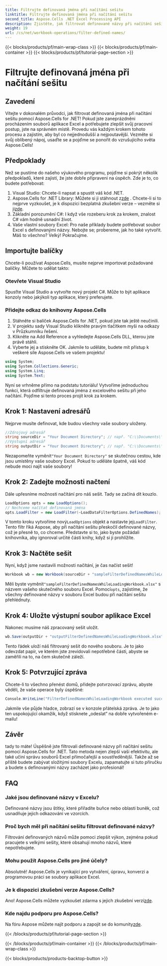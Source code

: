 ```yaml
---
title: Filtrujte definovaná jména při načítání sešitu
linktitle: Filtrujte definovaná jména při načítání sešitu
second_title: Aspose.Cells .NET Excel Processing API
description: Zjistěte, jak filtrovat definované názvy při načítání sešitu pomocí Aspose.Cells for .NET. Podrobný průvodce pro zlepšení práce s Excelem.
weight: 19
url: /cs/net/workbook-operations/filter-defined-names/
---
```


{{< blocks/products/pf/main-wrap-class >}}
{{< blocks/products/pf/main-container >}}
{{< blocks/products/pf/tutorial-page-section >}}

# Filtrujte definovaná jména při načítání sešitu

## Zavedení
Vítejte v dokonalém průvodci, jak filtrovat definovaná jména při načítání sešitu pomocí Aspose.Cells for .NET! Pokud jste zaneprázdněni procházením souborů aplikace Excel a potřebujete zlepšit svůj pracovní postup, jste na správném místě. Provedu vás každým krokem tohoto procesu a zajistím, aby byl co nejjednodušší a nejpoutavější. Vezměte si svůj oblíbený nápoj, usaďte se a pojďme se ponořit do vzrušujícího světa Aspose.Cells!
## Předpoklady
Než se pustíme do našeho výukového programu, pojďme si pokrýt několik předpokladů, které zajistí, že jste dobře připraveni na úspěch. Zde je to, co budete potřebovat:
1. Visual Studio: Chcete-li napsat a spustit váš kód .NET.
2.  Aspose.Cells for .NET Library: Můžete si ji stáhnout z[zde](https://releases.aspose.com/cells/net/) . Chcete-li si to nejprve vyzkoušet, je k dispozici bezplatná zkušební verze – vezměte si ji[zde](https://releases.aspose.com/).
3. Základní porozumění C#: I když vše rozeberu krok za krokem, znalost C# vám hodně usnadní život.
4. Vaše vlastní soubory Excel: Pro naše příklady budete potřebovat soubor Excel s definovanými názvy. Nebojte se; probereme, jak ho také vytvořit.
Máš to všechno? Velký! Pokračujme.
## Importujte balíčky
Chcete-li používat Aspose.Cells, musíte nejprve importovat požadované balíčky. Můžete to udělat takto:
### Otevřete Visual Studio
Spusťte Visual Studio a vytvořte nový projekt C#. Může to být aplikace konzoly nebo jakýkoli typ aplikace, který preferujete.
### Přidejte odkaz do knihovny Aspose.Cells
1. Stáhněte si balíček Aspose.Cells for .NET, pokud jste tak ještě neučinili.
2. V projektu sady Visual Studio klikněte pravým tlačítkem myši na odkazy v Průzkumníku řešení.
3. Klikněte na Add Reference a vyhledejte Aspose.Cells DLL, kterou jste právě stáhli.
4. Vyberte jej a stiskněte OK.
Jakmile to uděláte, budete mít přístup k veškeré síle Aspose.Cells ve vašem projektu!
```csharp
using System;
using System.Collections.Generic;
using System.Linq;
using System.Text;
```
Nyní se vrhněme přímo na podstatu tutoriálu! Vytvoříme jednoduchou funkci, která odfiltruje definovaná jména z excelového sešitu při jeho načítání. Pojďme si tento proces projít krok za krokem.
## Krok 1: Nastavení adresářů
Nejprve musíte definovat, kde budou všechny vaše soubory uloženy.
```csharp
//Zdrojový adresář
string sourceDir = "Your Document Directory"; // např. "C:\\Documents\\ExcelFiles\\"
//Výstupní adresář
string outputDir = "Your Document Directory"; // např. "C:\\Documents\\ExcelFiles\\Output\\"
```
 Nezapomeňte vyměnit`"Your Document Directory"` se skutečnou cestou, kde jsou umístěny vaše soubory Excel. Pokud to uděláte špatně, váš kód nebude moci najít vaše soubory!
## Krok 2: Zadejte možnosti načtení
Dále upřesníme možnosti načítání pro náš sešit. Tady se začíná dít kouzlo.
```csharp
LoadOptions opts = new LoadOptions();
// Nechceme načítat definovaná jména
opts.LoadFilter = new LoadFilter(~LoadDataFilterOptions.DefinedNames);
```
 V tomto kroku vytvoříme nový`LoadOptions` objekt a nastavte jej`LoadFilter`. Tento filtr říká Aspose, aby při načítání sešitu přeskočil definované názvy, což je přesně to, co chceme. Představte si to, jako byste požádali knihovníka, aby ignoroval určité části knihy, když si ji prohlížíte.
## Krok 3: Načtěte sešit
Nyní, když jsme nastavili možnosti načítání, je čas načíst sešit!
```csharp
Workbook wb = new Workbook(sourceDir + "sampleFilterDefinedNamesWhileLoadingWorkbook.xlsx", opts);
```
 Měli byste vyměnit`"sampleFilterDefinedNamesWhileLoadingWorkbook.xlsx"` s názvem vašeho skutečného souboru Excel. Pomocí`opts`, zajistíme, že všechny definované názvy v souboru Excel budou při načítání sešitu přehlédnuty.
## Krok 4: Uložte výstupní soubor aplikace Excel
Nakonec musíme náš zpracovaný sešit uložit.
```csharp
wb.Save(outputDir + "outputFilterDefinedNamesWhileLoadingWorkbook.xlsx");
```
Tento řádek uloží náš filtrovaný sešit do nového souboru. Je to jako odevzdat papír, ve kterém jste zrevidovali nepotřebné části, abyste se zaměřili na to, na čem skutečně záleží.
## Krok 5: Potvrzující zpráva
Chcete-li to všechno přenést domů, přidejte potvrzovací zprávu, abyste věděli, že vaše operace byly úspěšné:
```csharp
Console.WriteLine("FilterDefinedNamesWhileLoadingWorkbook executed successfully.");
```
Jakmile vše půjde hladce, zobrazí se v konzole přátelská zpráva. Je to jako ten uspokojující okamžik, když stisknete „odeslat“ na dobře vytvořeném e-mailu!
## Závěr
tady to máte! Úspěšně jste filtrovali definované názvy při načítání sešitu pomocí Aspose.Cells for .NET. Tato metoda nejen zlepší vaši efektivitu, ale také učiní správu souborů Excel přímočařejší a soustředěnější. Takže až se příště budete zabývat složitými soubory Excelu, zapamatujte si tuto příručku a budete s definovanými názvy zacházet jako profesionál!
## FAQ
### Jaké jsou definované názvy v Excelu?  
Definované názvy jsou štítky, které přiřadíte buňce nebo oblasti buněk, což usnadňuje jejich odkazování ve vzorcích.
### Proč bych měl při načítání sešitu filtrovat definované názvy?  
Filtrování definovaných názvů může pomoci zlepšit výkon, zejména pokud pracujete s velkými sešity, které obsahují mnoho názvů, které nepotřebujete.
### Mohu použít Aspose.Cells pro jiné účely?  
Absolutně! Aspose.Cells je vynikající pro vytváření, úpravu, konverzi a programovou práci se soubory aplikace Excel.
### Je k dispozici zkušební verze Aspose.Cells?  
 Ano! Aspose.Cells můžete vyzkoušet zdarma s jejich zkušební verzí[zde](https://releases.aspose.com/).
### Kde najdu podporu pro Aspose.Cells?  
Na fóru Aspose můžete najít podporu a zapojit se do komunity[zde](https://forum.aspose.com/c/cells/9).

{{< /blocks/products/pf/tutorial-page-section >}}

{{< /blocks/products/pf/main-container >}}
{{< /blocks/products/pf/main-wrap-class >}}

{{< blocks/products/products-backtop-button >}}
